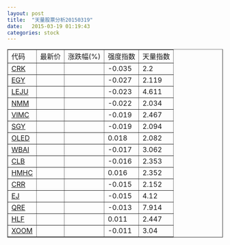 ```yaml
---
layout: post
title:  "天量股票分析20150319"
date:   2015-03-19 01:19:43
categories: stock
---
```

<script type="text/javascript">
var stockList = []
stockList.push('gb_crk');
stockList.push('gb_egy');
stockList.push('gb_leju');
stockList.push('gb_nmm');
stockList.push('gb_vimc');
stockList.push('gb_sgy');
stockList.push('gb_oled');
stockList.push('gb_wbai');
stockList.push('gb_clb');
stockList.push('gb_hmhc');
stockList.push('gb_crr');
stockList.push('gb_ej');
stockList.push('gb_qre');
stockList.push('gb_hlf');
stockList.push('gb_xoom');
</script>

<table border="1">
 <tr>
  <td>代码</td>
  <td>最新价</td>
  <td>涨跌幅(%)</td>
 <td>强度指数</td>
 <td>天量指数</td>
</tr>
  <tr id="crk"><td><a href="http://stock.finance.sina.com.cn/usstock/quotes/CRK.html" target="_blank">CRK</a></td><td></td><td></td><td>-0.035</td><td>2.2</td></tr>
  <tr id="egy"><td><a href="http://stock.finance.sina.com.cn/usstock/quotes/EGY.html" target="_blank">EGY</a></td><td></td><td></td><td>-0.027</td><td>2.119</td></tr>
  <tr id="leju"><td><a href="http://stock.finance.sina.com.cn/usstock/quotes/LEJU.html" target="_blank">LEJU</a></td><td></td><td></td><td>-0.023</td><td>4.611</td></tr>
  <tr id="nmm"><td><a href="http://stock.finance.sina.com.cn/usstock/quotes/NMM.html" target="_blank">NMM</a></td><td></td><td></td><td>-0.022</td><td>2.034</td></tr>
  <tr id="vimc"><td><a href="http://stock.finance.sina.com.cn/usstock/quotes/VIMC.html" target="_blank">VIMC</a></td><td></td><td></td><td>-0.019</td><td>2.467</td></tr>
  <tr id="sgy"><td><a href="http://stock.finance.sina.com.cn/usstock/quotes/SGY.html" target="_blank">SGY</a></td><td></td><td></td><td>-0.019</td><td>2.094</td></tr>
  <tr id="oled"><td><a href="http://stock.finance.sina.com.cn/usstock/quotes/OLED.html" target="_blank">OLED</a></td><td></td><td></td><td>0.018</td><td>2.082</td></tr>
  <tr id="wbai"><td><a href="http://stock.finance.sina.com.cn/usstock/quotes/WBAI.html" target="_blank">WBAI</a></td><td></td><td></td><td>-0.017</td><td>3.062</td></tr>
  <tr id="clb"><td><a href="http://stock.finance.sina.com.cn/usstock/quotes/CLB.html" target="_blank">CLB</a></td><td></td><td></td><td>-0.016</td><td>2.353</td></tr>
  <tr id="hmhc"><td><a href="http://stock.finance.sina.com.cn/usstock/quotes/HMHC.html" target="_blank">HMHC</a></td><td></td><td></td><td>0.016</td><td>2.352</td></tr>
  <tr id="crr"><td><a href="http://stock.finance.sina.com.cn/usstock/quotes/CRR.html" target="_blank">CRR</a></td><td></td><td></td><td>-0.015</td><td>2.152</td></tr>
  <tr id="ej"><td><a href="http://stock.finance.sina.com.cn/usstock/quotes/EJ.html" target="_blank">EJ</a></td><td></td><td></td><td>-0.015</td><td>4.12</td></tr>
  <tr id="qre"><td><a href="http://stock.finance.sina.com.cn/usstock/quotes/QRE.html" target="_blank">QRE</a></td><td></td><td></td><td>-0.013</td><td>7.914</td></tr>
  <tr id="hlf"><td><a href="http://stock.finance.sina.com.cn/usstock/quotes/HLF.html" target="_blank">HLF</a></td><td></td><td></td><td>0.011</td><td>2.447</td></tr>
  <tr id="xoom"><td><a href="http://stock.finance.sina.com.cn/usstock/quotes/XOOM.html" target="_blank">XOOM</a></td><td></td><td></td><td>-0.011</td><td>3.04</td></tr>
</table>
